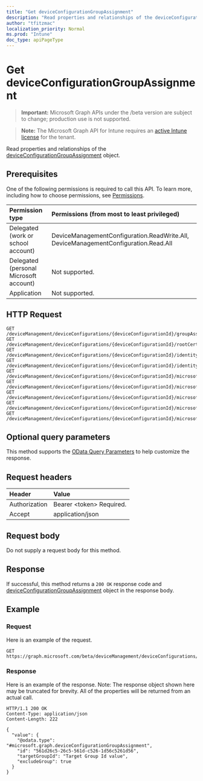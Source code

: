 ```yaml
---
title: "Get deviceConfigurationGroupAssignment"
description: "Read properties and relationships of the deviceConfigurationGroupAssignment object."
author: "tfitzmac"
localization_priority: Normal
ms.prod: "Intune"
doc_type: apiPageType
---
```


# Get deviceConfigurationGroupAssignment

> **Important:** Microsoft Graph APIs under the /beta version are subject to change; production use is not supported.

> **Note:** The Microsoft Graph API for Intune requires an [active Intune license](https://go.microsoft.com/fwlink/?linkid=839381) for the tenant.

Read properties and relationships of the [deviceConfigurationGroupAssignment](../resources/intune-deviceconfig-deviceconfigurationgroupassignment.md) object.

## Prerequisites
One of the following permissions is required to call this API. To learn more, including how to choose permissions, see [Permissions](/concepts/permissions-reference.md).

|Permission type|Permissions (from most to least privileged)|
|:---|:---|
|Delegated (work or school account)|DeviceManagementConfiguration.ReadWrite.All, DeviceManagementConfiguration.Read.All|
|Delegated (personal Microsoft account)|Not supported.|
|Application|Not supported.|

## HTTP Request
<!-- {
  "blockType": "ignored"
}
-->
``` http
GET /deviceManagement/deviceConfigurations/{deviceConfigurationId}/groupAssignments/{deviceConfigurationGroupAssignmentId}
GET /deviceManagement/deviceConfigurations/{deviceConfigurationId}/rootCertificate/groupAssignments/{deviceConfigurationGroupAssignmentId}
GET /deviceManagement/deviceConfigurations/{deviceConfigurationId}/identityCertificate/groupAssignments/{deviceConfigurationGroupAssignmentId}
GET /deviceManagement/deviceConfigurations/{deviceConfigurationId}/identityCertificate/rootCertificate/groupAssignments/{deviceConfigurationGroupAssignmentId}
GET /deviceManagement/deviceConfigurations/{deviceConfigurationId}/microsoft.graph.iosScepCertificateProfile/rootCertificate/groupAssignments/{deviceConfigurationGroupAssignmentId}
GET /deviceManagement/deviceConfigurations/{deviceConfigurationId}/microsoft.graph.macOSScepCertificateProfile/rootCertificate/groupAssignments/{deviceConfigurationGroupAssignmentId}
GET /deviceManagement/deviceConfigurations/{deviceConfigurationId}/microsoft.graph.windowsPhone81VpnConfiguration/identityCertificate/groupAssignments/{deviceConfigurationGroupAssignmentId}
GET /deviceManagement/deviceConfigurations/{deviceConfigurationId}/microsoft.graph.windowsWifiEnterpriseEAPConfiguration/identityCertificateForClientAuthentication/groupAssignments/{deviceConfigurationGroupAssignmentId}
GET /deviceManagement/deviceConfigurations/{deviceConfigurationId}/microsoft.graph.windowsWifiEnterpriseEAPConfiguration/rootCertificatesForServerValidation/{windows81TrustedRootCertificateId}/groupAssignments/{deviceConfigurationGroupAssignmentId}
```

## Optional query parameters
This method supports the [OData Query Parameters](https://docs.microsoft.com/en-us/graph/query-parameters) to help customize the response.

## Request headers
|Header|Value|
|:---|:---|
|Authorization|Bearer &lt;token&gt; Required.|
|Accept|application/json|

## Request body
Do not supply a request body for this method.

## Response
If successful, this method returns a `200 OK` response code and [deviceConfigurationGroupAssignment](../resources/intune-deviceconfig-deviceconfigurationgroupassignment.md) object in the response body.

## Example

### Request
Here is an example of the request.
``` http
GET https://graph.microsoft.com/beta/deviceManagement/deviceConfigurations/{deviceConfigurationId}/groupAssignments/{deviceConfigurationGroupAssignmentId}
```

### Response
Here is an example of the response. Note: The response object shown here may be truncated for brevity. All of the properties will be returned from an actual call.
``` http
HTTP/1.1 200 OK
Content-Type: application/json
Content-Length: 222

{
  "value": {
    "@odata.type": "#microsoft.graph.deviceConfigurationGroupAssignment",
    "id": "561d26c5-26c5-561d-c526-1d56c5261d56",
    "targetGroupId": "Target Group Id value",
    "excludeGroup": true
  }
}
```




